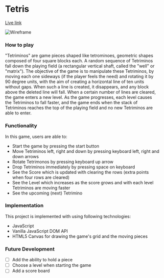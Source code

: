 # Tetris

[Live link][tetris]

[tetris]: http://sanel-selmanovic.us/tetris/

![Wireframe](./assets/tetris.png)

### How to play

"Tetriminos" are game pieces shaped like tetrominoes, geometric shapes composed of four square blocks each. A random sequence of Tetriminos fall down the playing field (a rectangular vertical shaft, called the "well" or "matrix"). The objective of the game is to manipulate these Tetriminos, by moving each one sideways (if the player feels the need) and rotating it by 90 degree units, with the aim of creating a horizontal line of ten units without gaps. When such a line is created, it disappears, and any block above the deleted line will fall. When a certain number of lines are cleared, the game enters a new level. As the game progresses, each level causes the Tetriminos to fall faster, and the game ends when the stack of Tetriminos reaches the top of the playing field and no new Tetriminos are able to enter.


### Functionality

In this game, users are able to:
* Start the game by pressing the start button
* Move Tetriminos left, right and down by pressing keyboard left, right and down arrows
* Rotate Tetrimonos by pressing keyboard up arrow
* Drop Tetriminos immediately by pressing space on keyboard
* See the Score which is updated with clearing the rows (extra points when four rows are cleared)
* See the Level which increases as the score grows and with each level Tetriminos are moving faster
* See the upcoming (next) Tetrimino


### Implementation

This project is implemented with using following technologies:
* JavaScript
* Vanilla JavaScript DOM API
* HTML5 Canvas for drawing the game's grid and the moving pieces


<!-- ### Technical Details#

#### Tetrimino



```JavaScript
function name(a, b){

}
``` -->


### Future Development
- [ ] Add the ability to hold a piece
- [ ] Choose a level when starting the game
- [ ] Add a score board
